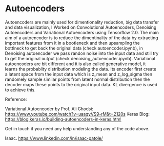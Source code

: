 # Autoencoders

Autoencoders are mainly used for dimentionality reduction, big data transfer and data visualization, I Worked on Convolutional Autoencoders, Denoising Autoencoders and Variational Autoencoders using Tensorflow 2.0.
The main aim of a autoencoder is to reduce the dimentinality of the data by extracting important features from it in a bootleneck and then upsampling the bottlneck to get back the original data (check autoencoder.ipynb), in Denoising autoencoder we pass randon noise into the input data and still try to get the original output (check denoising_autoencoder.ipynb). Variational autoencoders are bit different and it is also called generative model, it learns the probablity distribution modeling the data. Its encoder first create a latent space from the input data which is z_mean and z_log_sigma then randomely sample similar points from latent normal distribution then the decoder maps these points to the original input data. KL divergence is used to achieve this.

Reference:

Variational Autoencoder by Prof. Ali Ghodsi: https://www.youtube.com/watch?v=uaaqyVS9-rM&t=2120s
Keras Blog: https://blog.keras.io/building-autoencoders-in-keras.html 

Get in touch if you need any help understanding any of the code above.


Isaac.
https://www.linkedin.com/in/isaac-patole/
